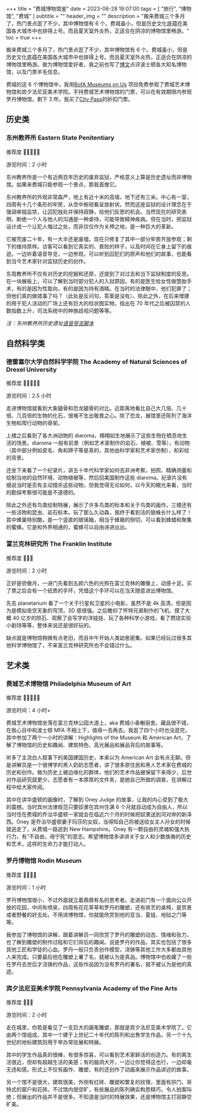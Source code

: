 +++
title = "费城博物馆鉴"
date = 2023-06-28 19:07:00
tags = [
    "旅行",
    "博物馆",
    "费城"
]
subtitle = ""
header_img = ""
description = "搬来费城三个多月了，热门景点逛了不少，其中博物馆有 6 个。费城虽小，但是历史文化底蕴在美国各大城市中也排得上号。而且夏天室外炎热，正适合在阴凉的博物馆里畅游。"
toc = true
+++

搬来费城三个多月了，热门景点逛了不少，其中博物馆有 6 个。费城虽小，但是历史文化底蕴在美国各大城市中也排得上号。而且夏天室外炎热，正适合在阴凉的博物馆里畅游。做为博物馆爱好者，我之前也写了[博文](https://yitaoli2023.github.io/yitaoli/posts/boston-museums/)点评波士顿各大知名博物馆，以及门票羊毛信息。

费城的这 6 个博物馆中，我用[BofA Museums on Us](https://about.bankofamerica.com/en/making-an-impact/museums-on-us-partners) 项目免费参观了费城艺术博物馆和宾夕法尼亚美术学院。手持费城艺术博物馆的门票，可以在有效期限内参观罗丹博物馆。剩下 3 所，我买了[City Pass](https://www.citypass.com/philadelphia)的折扣门票。

## 历史类

### 东州教养所 **Eastern State Penitentiary**

推荐度 🌟🌟🌟🌟🌟

游览时间：2 小时

东州教养所是一个有近两百年历史的废弃监狱，严格意义上算是历史遗址而非博物馆。如果来费城只能参观一个景点，那我首推它。

东州教养所的外观非常森严，地上有近十米的高墙，地下还有三米。中心有一室，四周有十几个条形的牢房，从空中俯视看呈放射状。然而这座监狱的设计理念在于强调单独监禁，让囚犯独处并保持寂静，给他们反思的机会。当然现在的研究表明，断绝一个人与他人的沟通是一种虐待，可能导致精神疾病。但在当时，把监狱设计成一个让犯人悔过之处，而非仅仅作为关押之地，是一种巨大的革新。

它被荒废二十年，有一大半还是废墟。现在只修复了其中一部分牢房开放参观；剩下的维持原样。访客可以看到它真实的、衰败的样子，以及时间在它身上留下的痕迹。一边听着语音导览，一边参观，可以听到囚犯们的原声和他们的故事，也能看到当今艺术家针对监狱历史的创作。

东周教养所不仅有对历史的挖掘和还原，还提到了对过去和当下监狱制度的反思。在一块展板上，可以了解到当时部分犯人的入狱原因，有的是医生给女性做堕胎手术，有的是因为性取向，有的是因为持有酒精。在当时的法律眼中，他们犯罪了；但他们真的做错事了吗？（此处是反问句，答案是没有）。除此之外，在后来增建的用于犯人活动的广场上还有巨大的柱状图实物，指出在 70 年代之后被囚禁的人数指数上升，司法系统中的种族歧视问题等等。

_注：东州教养所历史遗址[语音导览脚本](https://www.easternstate.org/sites/easternstate/files/inline-files/2019%20Chinese%20Audio%20Tour%20Transcript.pdf)_

## 自然科学类

### 德雷塞尔大学自然科学学院 **The Academy of Natural Sciences of Drexel University**

推荐度 🌟🌟🌟🌟🌟

游览时间：2.5 小时

走进博物馆就看到大象腿骨和恐龙腿骨的对比。近距离地看比自己大几倍、几十倍、几百倍的生物的化石，很难不生出敬畏之心。除了恐龙，展馆里还陈列了海洋生物和爬行动物的骨架。

上楼之后看到了各大洲动物的 diaroma，栩栩如生地展示了这些生物在栖息地生活的场景。diaroma 一般有前景（例如艺术家制作的岩石、植被、雪等），有动物（其中部分例如皮毛、角和蹄子等是真的，其他由科学家和艺术家仿制），和彩绘的背景。

还坐下来看了一个纪录片，讲五十年代科学家如何去非洲考察，拍照、精确测量和绘制当地的自然环境、动物植被等，然后回美国制作这些 diaroma。纪录片没有细说当时是否有主动猎杀这些动物，但我觉得无论如何，以今天的眼光来看，当时的勘探考察很可能是不道德的。

除此之外还有鸟类绘制特展，展示了许多鸟类的标本和关于鸟类的画作。三楼还有一些活物和昆虫、岩石标本。玩了那么久动森，我终于看到活的狼蛛长什么样了！其中蜂巢特别酷，是一个竖直的玻璃箱，相当于蜂箱的侧切，可以看到蜂蜡和聚集的蜜蜂。它是和外界相通的，蜜蜂可以自由进进出出。

### 富兰克林研究所 **The Franklin Institute**

推荐度 🌟🌟🌟

游览时间：2 小时

正好是骄傲月，一进门先看到五颜六色的光照在富兰克林的雕像上，动感十足。买了票之后会有一个纸质的手环，凭借这个手环可以在当天随意进出博物馆。

先去 planetarium 看了一个关于行星和卫星的小电影，虽然不是 4k 高清，但是因为是模拟夜空天象的穹顶，3D 感很强。之后瞻仰了怀特兄弟制作的飞机、摸了大概 40 亿岁的陨石、观察了会写字的洋娃娃、玩了各种科学小游戏，看了燃烧实验小剧场等等，整体来说还是很好玩的。

缺点就是博物馆稍微有点老旧，而且中午开始人类幼崽密集。如果已经玩过很多其他科学博物馆了，不来富兰克林研究所也不会错过什么。

## 艺术类

### 费城艺术博物馆 **Philadelphia Museum of Art**

推荐度 🌟🌟🌟🌟🌟

游览时间：4 小时+

费城艺术博物馆坐落在富兰克林公园大道上，aka 费城小香榭丽舍。藏品很不错，在我心目中和波士顿 MFA 不相上下，值得一去再去。我逛了四个小时也没逛完，其中参加了两个一小时的讲解：Highlights of the Museum 和 American Art，了解了博物馆的历史和趣闻、建筑特色、高光展品和展品背后的故事等。

听多了主流白人叙事下的美国建国历史，本来以为 American Art 会有点无聊。但是讲解员是一个很博学的黑人奶奶志愿者，讲了很多原住民和黑人艺术家在费城的历史和创作。做为历史上被边缘化的群体，他们的艺术作品被保留下来得少，后世对作品研究就更少。志愿者有一本厚厚的文件夹，是她自己所做的调查，在讲解过程中给大家传阅。

其中在讲华盛顿的画像时，了解到 Oney Judge 的故事，让我的内心受到了极大的震撼。当时宾州法律规范只要奴隶在宾州住满 6 个月就自动成为自由人，所以当时住在费城的乔治华盛顿一家就会在临近六个月的时候把奴隶送到河对岸的新泽西。Oney 是乔治华盛顿妻子玛莎的女奴，当得知自己将被送给女主人孙女的时候就逃走了，从费城一路逃到 New Hampshire。Oney 有一颗自由的灵魂和强大执行力，有“不自由，毋宁死”的意志。希望博物馆多讲讲关于女人和少数族裔的历史和艺术，这样的生命力才能打动人。

### 罗丹博物馆 **Rodin Museum**

推荐度 🌟🌟🌟🌟

游览时间：1 小时

罗丹博物馆很小，不过外面就立着鼎鼎有名的思考者。走进前门有一个面向公众开放的花园，中间有喷泉，四周有花花草草和罗丹的雕塑，还有铁艺的桌椅，是赏景或者野餐的好去处。不用进博物馆，你就能欣赏到他的亚当、夏娃、地狱之门等等。

我参加了博物馆的讲解，跟着讲解员一同欣赏了罗丹的雕塑的动态、情绪和张力，也了解到雕塑的制作过程和它们背后的趣闻。说是罗丹的作品，其实也包括了很多其他工匠和学徒的心血。罗丹一般只负责创作模型，浇铸等其他工作大多都由其他人来完成。只要最后他在雕塑上署了名，就被认为是真品。博物馆中也收藏了一些在罗丹去世后才浇铸的作品，这些作品因为没有罗丹的署名，就不被认为是他的真迹。

### 宾夕法尼亚美术学院 **Pennsylvania Academy of the Fine Arts**

推荐度 🌟🌟🌟

游览时间：2 小时

走在城里，你若是看见了一支巨大的画笔雕塑，那就是宾夕法尼亚美术学院了。它由两个馆组成，其中一个建于上世纪二十年代的陈列和出售学生作品，另一个十九世纪的地标建筑则用于举办常驻展和特展。

其中的学生作品真的很棒，有很多惊喜，可以看到艺术家鲜活的创造力。有的离生活很近，但却有超越生活的美感；有的脑洞大开，一边让你觉得这也行，一边却毫无违和感。形式上不仅有画作、雕塑，有的还创作了动画来展示作品讲述的故事。

另一个馆不是很大，建筑很美，外侧有红砖、雕塑和繁复的纹理，里面有拱门、哥特式的窗户和花砖。不过馆内很空旷，有些展品的陈列确实构思精巧，令人拍案叫绝；但展出的作品并不是很多。不知道是当时的特展效果，还是博物馆主打寂静空旷美。
